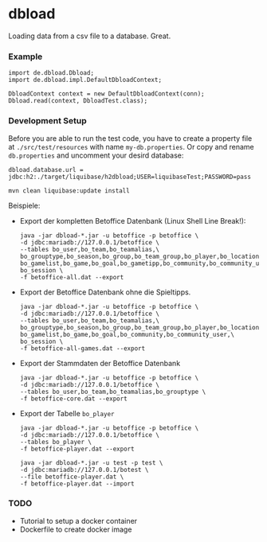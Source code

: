 # dbload 
Loading data from a csv file to a database. Great.

### Example
    import de.dbload.Dbload;
    import de.dbload.impl.DefaultDbloadContext;

    DbloadContext context = new DefaultDbloadContext(conn);
    Dbload.read(context, DbloadTest.class);

### Development Setup
Before you are able to run the test code, you have to create a property file at `./src/test/resources` with name
`my-db.properties`. Or copy and rename `db.properties` and uncomment your desird database:
```
dbload.database.url = jdbc:h2:./target/liquibase/h2dbload;USER=liquibaseTest;PASSWORD=pass
```

```
mvn clean liquibase:update install
```

Beispiele:
* Export der kompletten Betoffice Datenbank (Linux Shell Line Break!):
  ```
  java -jar dbload-*.jar -u betoffice -p betoffice \
  -d jdbc:mariadb://127.0.0.1/betoffice \
  --tables bo_user,bo_team,bo_teamalias,\
  bo_grouptype,bo_season,bo_group,bo_team_group,bo_player,bo_location,\
  bo_gamelist,bo_game,bo_goal,bo_gametipp,bo_community,bo_community_user,\
  bo_session \
  -f betoffice-all.dat --export
  ```
* Export der Betoffice Datenbank ohne die Spieltipps.
  ```
  java -jar dbload-*.jar -u betoffice -p betoffice \
  -d jdbc:mariadb://127.0.0.1/betoffice \
  --tables bo_user,bo_team,bo_teamalias,\
  bo_grouptype,bo_season,bo_group,bo_team_group,bo_player,bo_location,\
  bo_gamelist,bo_game,bo_goal,bo_community,bo_community_user,\
  bo_session \
  -f betoffice-all-games.dat --export
  ```
* Export der Stammdaten der Betoffice Datenbank
  ```
  java -jar dbload-*.jar -u betoffice -p betoffice \
  -d jdbc:mariadb://127.0.0.1/betoffice \
  --tables bo_user,bo_team,bo_teamalias,bo_grouptype \
  -f betoffice-core.dat --export
  ```
* Export der Tabelle `bo_player`
  ```
  java -jar dbload-*.jar -u betoffice -p betoffice \
  -d jdbc:mariadb://127.0.0.1/betoffice \
  --tables bo_player \
  -f betoffice-player.dat --export
  ```
  ```
  java -jar dbload-*.jar -u test -p test \
  -d jdbc:mariadb://127.0.0.1/botest \
  --file betoffice-player.dat \
  -f betoffice-player.dat --import
  ```  

### TODO
 * Tutorial to setup a docker container
 * Dockerfile to create docker image​

### 
